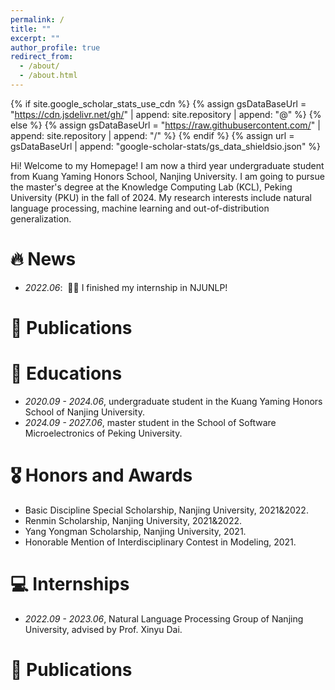 ```yaml
---
permalink: /
title: ""
excerpt: ""
author_profile: true
redirect_from: 
  - /about/
  - /about.html
---
```


{% if site.google_scholar_stats_use_cdn %}
{% assign gsDataBaseUrl = "https://cdn.jsdelivr.net/gh/" | append: site.repository | append: "@" %}
{% else %}
{% assign gsDataBaseUrl = "https://raw.githubusercontent.com/" | append: site.repository | append: "/" %}
{% endif %}
{% assign url = gsDataBaseUrl | append: "google-scholar-stats/gs_data_shieldsio.json" %}

<span class='anchor' id='about-me'></span>
Hi! Welcome to my Homepage!
I am now a third year undergraduate student from Kuang Yaming Honors School, Nanjing University. I am going to pursue the master's degree at the Knowledge Computing Lab (KCL), Peking University (PKU) in the fall of 2024. My research interests include natural language processing, machine learning and out-of-distribution generalization.

# 🔥 News
- *2022.06*: &nbsp;🎉🎉 I finished my internship in NJUNLP!

# 📝 Publications 

# 📖 Educations
- *2020.09 - 2024.06*, undergraduate student in the Kuang Yaming Honors School of Nanjing University.
- *2024.09 - 2027.06*, master student in the School of Software Microelectronics of Peking University. 

# 🎖 Honors and Awards
- Basic Discipline Special Scholarship, Nanjing University, 2021&2022.
- Renmin Scholarship, Nanjing University, 2021&2022.
- Yang Yongman Scholarship, Nanjing University, 2021.
- Honorable Mention of Interdisciplinary Contest in Modeling, 2021.

# 💻 Internships
- *2022.09 - 2023.06*, Natural Language Processing Group of Nanjing University, advised by Prof. Xinyu Dai.

# 📝 Publications 

